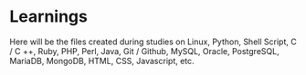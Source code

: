 # Learnings
Here will be the files created during studies on Linux, Python, Shell Script, C / C ++, Ruby, PHP,
Perl, Java, Git / Github, MySQL, Oracle, PostgreSQL, MariaDB, MongoDB, HTML, CSS, Javascript, etc.
